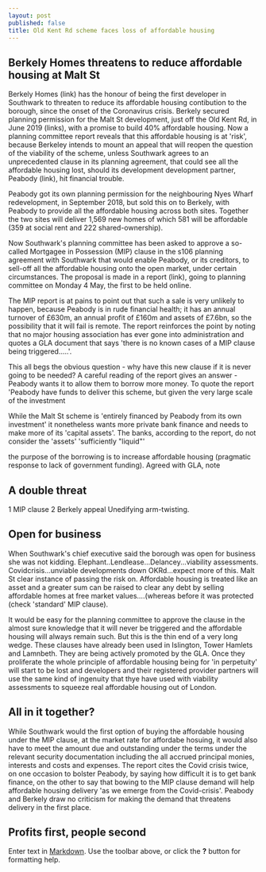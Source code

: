 ```yaml
---
layout: post
published: false
title: Old Kent Rd scheme faces loss of affordable housing
---
```

## Berkely Homes threatens to reduce affordable housing at Malt St

Berkely Homes (link) has the honour of being the first developer in Southwark to threaten to reduce its affordable housing contibution to the borough, since the onset of the Coronavirus crisis.  Berkely secured planning permission for the Malt St development, just off the Old Kent Rd, in June 2019 (links), with a promise to build 40% affordable housing.  Now a planning committee report reveals that this affordable housing is at 'risk', because Berkeley intends to mount an appeal that will reopen the question of the viability of the scheme, unless Southwark agrees to an unprecedented clause in its planning agreement, that could see all the affordable housing lost, should its development development partner, Peabody (link), hit financial trouble.

Peabody got its own planning permission for the neighbouring Nyes Wharf redevelopment, in September 2018, but sold this on to Berkely, with Peabody to provide  all the affordable housing across both sites.  Together the two sites will deliver 1,569 new homes of which 581 will be affordable (359 at social rent and 222 shared-ownership).

Now Southwark's planning committee has been asked to approve a so-called Mortgagee in Possession (MIP) clause in the s106 planning agreement with Southwark that would enable Peabody, or its creditors, to sell-off all the affordable housing onto the open market, under certain circumstances.  The proposal is made in a report (link), going to planning committee on Monday 4 May, the first to be held online.

The MIP report is at pains to point out that such a sale is very unlikely to happen, because Peabody is in rude financial health; it has an annual turnover of £630m, an annual profit of £160m and assets of £7.6bn, so the possibility that it will fail is remote.  The report reinforces the point by noting that no major housing association has ever gone into administration and quotes a GLA document that says 'there is no known cases of a MIP clause being triggered.....'.

This all begs the obvious question - why have this new clause if it is never going to be needed?
A careful reading of the report gives an answer - Peabody wants it to allow them to borrow more money.  To quote the report 'Peabody have funds to deliver this scheme, but given the very large scale of the investment   



While the Malt St scheme is 'entirely financed by Peabody from its own investment' it nonetheless wants more private bank finance and needs to make more of its 'capital assets'. The banks, according to the report, do not consider the 'assets' 'sufficiently "liquid"'

the purpose of the borrowing is to increase affordable housing (pragmatic response to lack of government funding).  Agreed with GLA, note

## A double threat
1 MIP clause 2 Berkely appeal
Unedifying arm-twisting.


## Open for business

When Southwark's chief executive said the borough was open for business she was not kidding. Elephant..Lendlease...Delancey...viability assessments.  Covidcrisis...unviable developments down OKRd...expect more of this.  Malt St clear instance of passing the risk on.  Affordable housing is treated like an asset and a greater sum can be raised to clear any debt by selling affordable homes at free market values....(whereas before it was protected (check 'standard' MIP clause).

It would be easy for the planning committee to approve the clause in the almost sure knowledge that it will never be triggered and the affordable housing will always remain such.  But this is the thin end of a very long wedge.  These clauses have already been used in Islington, Tower Hamlets and Lamnbeth.  They are being actively promoted by the GLA.  Once they proliferate the whole principle of affordable housing being for 'in perpetuity' will start to be lost and developers and their registered provider partners will use the same kind of ingenuity that thye have used with viability assessments to squeeze real affordable housing out of London.



## All in it together?

While Southwark would the first option of buying the affordable housing under the MIP clause, at the market rate for affordabe hosuing, it would also have to meet the amount due and outstanding under the terms under the relevant security documentation including the all accrued principal monies, interests and costs and expenses. The report cites the Covid crisis twice, on one occasion to bolster Peabody, by saying how difficult it is to get bank finance, on the other to say that bowing to the MIP clause demand will help affordable housing delivery 'as we emerge from the Covid-crisis'.  Peabody and Berkely draw no criticism for making the demand that threatens delivery in the first place.

## Profits first, people second


Enter text in [Markdown](http://daringfireball.net/projects/markdown/). Use the toolbar above, or click the **?** button for formatting help.
